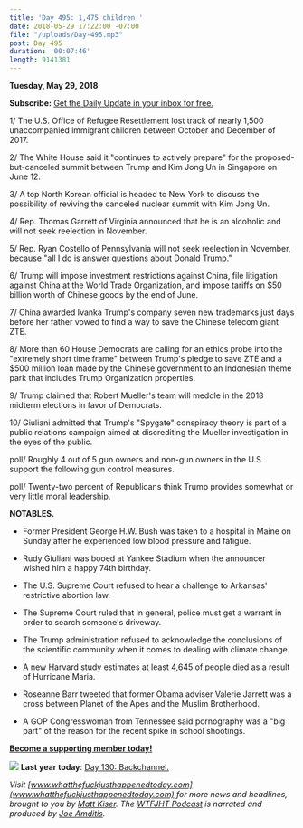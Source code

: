 ```yaml
---
title: 'Day 495: 1,475 children.'
date: 2018-05-29 17:22:00 -07:00
file: "/uploads/Day-495.mp3"
post: Day 495
duration: '00:07:46'
length: 9141381
---
```


**Tuesday, May 29, 2018**

**Subscribe:** [Get the Daily Update in your inbox for free.](https://whatthefuckjusthappenedtoday.com/subscribe/) 

1/ The U.S. Office of Refugee Resettlement lost track of nearly 1,500 unaccompanied immigrant children between October and December of 2017.

2/ The White House said it "continues to actively prepare" for the proposed-but-canceled summit between Trump and Kim Jong Un in Singapore on June 12.

3/ A top North Korean official is headed to New York to discuss the possibility of reviving the canceled nuclear summit with Kim Jong Un.

4/ Rep. Thomas Garrett of Virginia announced that he is an alcoholic and will not seek reelection in November.

5/ Rep. Ryan Costello of Pennsylvania will not seek reelection in November, because "all I do is answer questions about Donald Trump."

6/ Trump will impose investment restrictions against China, file litigation against China at the World Trade Organization, and impose tariffs on $50 billion worth of Chinese goods by the end of June.

7/ China awarded Ivanka Trump's company seven new trademarks just days before her father vowed to find a way to save the Chinese telecom giant ZTE.

8/ More than 60 House Democrats are calling for an ethics probe into the "extremely short time frame" between Trump's pledge to save ZTE and a $500 million loan made by the Chinese government to an Indonesian theme park that includes Trump Organization properties.

9/ Trump claimed that Robert Mueller's team will meddle in the 2018 midterm elections in favor of Democrats.

10/ Giuliani admitted that Trump's "Spygate" conspiracy theory is part of a public relations campaign aimed at discrediting the Mueller investigation in the eyes of the public.

poll/ Roughly 4 out of 5 gun owners and non-gun owners in the U.S. support the following gun control measures.

poll/ Twenty-two percent of Republicans think Trump provides somewhat or very little moral leadership.

**NOTABLES.**

* Former President George H.W. Bush was taken to a hospital in Maine on Sunday after he experienced low blood pressure and fatigue.

* Rudy Giuliani was booed at Yankee Stadium when the announcer wished him a happy 74th birthday.

* The U.S. Supreme Court refused to hear a challenge to Arkansas' restrictive abortion law.

* The Supreme Court ruled that in general, police must get a warrant in order to search someone's driveway.

* The Trump administration refused to acknowledge the conclusions of the scientific community when it comes to dealing with climate change.

* A new Harvard study estimates at least 4,645 of people died as a result of Hurricane Maria.

* Roseanne Barr tweeted that former Obama adviser Valerie Jarrett was a cross between Planet of the Apes and the Muslim Brotherhood.

* A GOP Congresswoman from Tennessee said pornography was a "big part" of the reason for the recent spike in school shootings.

**[Become a supporting member today!](https://whatthefuckjusthappenedtoday.com/membership/?utm_source=2017\+Donors&utm_campaign=8dccd905d9-&utm_medium=email&utm_term=0_3bd36f654c-8dccd905d9-169730397)**

![](https://static.xx.fbcdn.net/images/emoji.php/v9/f7e/1/16/1f4c5.png)  **Last year today**: [Day 130: Backchannel.](https://whatthefuckjusthappenedtoday.com/2017/05/29/Day-130/)

*Visit [www.whatthefuckjusthappenedtoday.com](www.whatthefuckjusthappenedtoday.com) for more news and headlines, brought to you by [Matt Kiser](https://twitter.com/Matt_Kiser). The [WTFJHT Podcast](https://whatthefuckjusthappenedtoday.com/podcasts/) is narrated and produced by [Joe Amditis](https://twitter.com/jsamditis).*